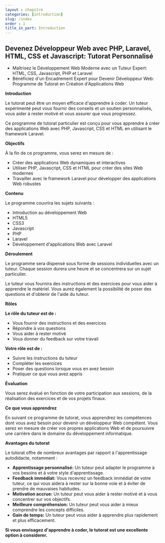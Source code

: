 ```yaml
---
layout : chapitre
categories: [introduction]
slug: /index
order : 1
title_in_part: Introduction
---
```


## Devenez Développeur Web avec PHP, Laravel, HTML, CSS et Javascript: Tutorat Personnalisé

- Maîtrisez le Développement Web Moderne avec un Tuteur Expert: HTML, CSS, Javascript, PHP et Laravel
- Bénéficiez d'un Encadrement Expert pour Devenir Développeur Web: Programme de Tutorat en Création d'Applications Web

**Introduction**

Le tutorat peut être un moyen efficace d'apprendre à coder. Un tuteur expérimenté peut vous fournir des conseils et un soutien personnalisés, vous aider à rester motivé et vous assurer que vous progressez.

Ce programme de tutorat particulier est conçu pour vous apprendre à créer des applications Web avec PHP, Javascript, CSS et HTML en utilisant le framework Laravel.

**Objectifs**

À la fin de ce programme, vous serez en mesure de :

* Créer des applications Web dynamiques et interactives
* Utiliser PHP, Javascript, CSS et HTML pour créer des sites Web modernes
* Travailler avec le framework Laravel pour développer des applications Web robustes

**Contenu**

Le programme couvrira les sujets suivants :

* Introduction au développement Web
* HTML5
* CSS3
* Javascript
* PHP
* Laravel
* Développement d'applications Web avec Laravel

**Déroulement**

Le programme sera dispensé sous forme de sessions individuelles avec un tuteur. Chaque session durera une heure et se concentrera sur un sujet particulier.

Le tuteur vous fournira des instructions et des exercices pour vous aider à apprendre le matériel. Vous aurez également la possibilité de poser des questions et d'obtenir de l'aide du tuteur.

**Rôles**

**Le rôle du tuteur est de :**

* Vous fournir des instructions et des exercices
* Répondre à vos questions
* Vous aider à rester motivé
* Vous donner du feedback sur votre travail

**Votre rôle est de :**

* Suivre les instructions du tuteur
* Compléter les exercices
* Poser des questions lorsque vous en avez besoin
* Pratiquer ce que vous avez appris

**Évaluation**

Vous serez évalué en fonction de votre participation aux sessions, de la réalisation des exercices et de vos projets finaux.

**Ce que vous apprendrez**

En suivant ce programme de tutorat, vous apprendrez les compétences dont vous avez besoin pour devenir un développeur Web compétent. Vous serez en mesure de créer vos propres applications Web et de poursuivre une carrière dans le domaine du développement informatique.

**Avantages du tutorat**

Le tutorat offre de nombreux avantages par rapport à l'apprentissage autodidacte, notamment :

* **Apprentissage personnalisé:** Un tuteur peut adapter le programme à vos besoins et à votre style d'apprentissage.
* **Feedback immédiat:** Vous recevrez un feedback immédiat de votre tuteur, ce qui vous aidera à rester sur la bonne voie et à éviter de prendre de mauvaises habitudes.
* **Motivation accrue:** Un tuteur peut vous aider à rester motivé et à vous concentrer sur vos objectifs.
* **Meilleure compréhension:** Un tuteur peut vous aider à mieux comprendre les concepts difficiles.
* **Gain de temps:** Un tuteur peut vous aider à apprendre plus rapidement et plus efficacement.

**Si vous envisagez d'apprendre à coder, le tutorat est une excellente option à considerer.**